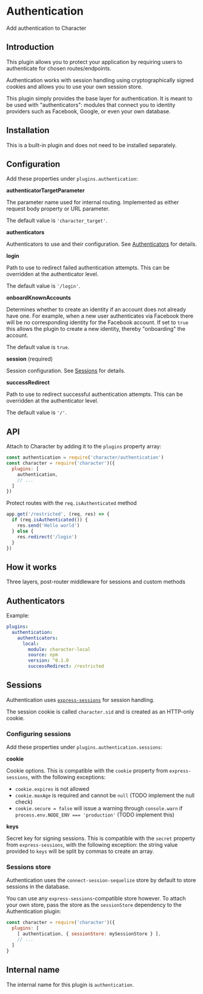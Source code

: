 # Authentication

Add authentication to Character

## Introduction

This plugin allows you to protect your application by requiring users to authenticate for chosen routes/endpoints.

Authentication works with session handling using cryptographically signed cookies and allows you to use your own session store.

This plugin simply provides the base layer for authentication. It is meant to be used with "authenticators": modules that connect you to identity providers such as Facebook, Google, or even your own database.

## Installation

This is a built-in plugin and does not need to be installed separately.

## Configuration

Add these properties under `plugins.authentication`:

**authenticatorTargetParameter**

The parameter name used for internal routing. Implemented as either request body property or URL parameter.

The default value is `'character_target'`.

**authenticators**

Authenticators to use and their configuration. See [Authenticators](#authenticators) for details.

**login**

Path to use to redirect failed authentication attempts. This can be overridden at the authenticator level.

The default value is `'/login'`.

**onboardKnownAccounts**

Determines whether to create an identity if an account does not already have one. For example, when a new user authenticates via Facebook there will be no corresponding identity for the Facebook account. If set to `true` this allows the plugin to create a new identity, thereby "onboarding" the account.

The default value is `true`.

**session** (required)

Session configuration. See [Sessions](#sessions) for details.

**successRedirect**

Path to use to redirect successful authentication attempts. This can be overridden at the authenticator level.

The default value is `'/'`.

## API

Attach to Character by adding it to the `plugins` property array:

```javascript
const authentication = require('character/authentication')
const character = require('character')({
  plugins: [
    authentication,
    // ...
  ]
})
```

Protect routes with the `req.isAuthenticated` method

```javascript
app.get('/restricted', (req, res) => {
  if (req.isAuthenticated()) {
    res.send('Hello world')
  } else {
    res.redirect('/login')
  }
})
```

## How it works

Three layers, post-router middleware for sessions and custom methods

## Authenticators

Example:

```yaml
plugins:
  authentication:
    authenticators:
      local:
        module: character-local
        source: npm
        version: ^0.1.0
        successRedirect: /restricted
```

## Sessions

Authentication uses [`express-sessions`](https://github.com/expressjs/session) for session handling.

The session cookie is called `character.sid` and is created as an HTTP-only cookie.

### Configuring sessions

Add these properties under `plugins.authentication.sessions`:

**cookie**

Cookie options. This is compatible with the `cookie` property from `express-sessions`, with the following exceptions:

  - `cookie.expires` is not allowed
  - `cookie.maxAge` is required and cannot be `null` (TODO implement the null check)
  - `cookie.secure = false` will issue a warning through `console.warn` if `process.env.NODE_ENV === 'production'` (TODO implement this)

**keys**

Secret key for signing sessions. This is compatible with the `secret` property from `express-sessions`, with the following exception: the string value provided to `keys` will be split by commas to create an array.

### Sessions store

Authentication uses the `connect-session-sequelize` store by default to store sessions in the database.

You can use any `express-sessions`-compatible store however. To attach your own store, pass the store as the `sessionStore` dependency to the Authentication plugin:

```javascript
const character = require('character')({
  plugins: [
    [ authentication, { sessionStore: mySessionStore } ],
    // ...
  ]
}
```

## Internal name

The internal name for this plugin is `authentication`.